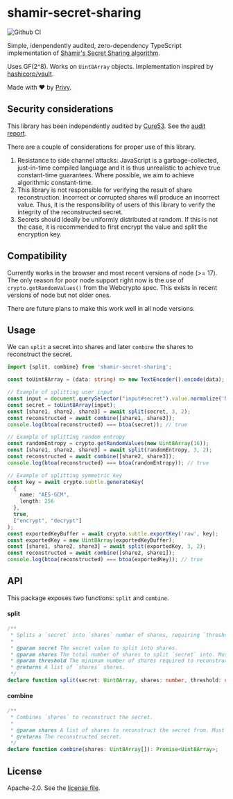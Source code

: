 # shamir-secret-sharing

![Github CI](https://github.com/privy-io/shamir-secret-sharing/workflows/Github%20CI/badge.svg)

Simple, idenpendently audited, zero-dependency TypeScript implementation of [Shamir's Secret Sharing algorithm](https://en.wikipedia.org/wiki/Shamir%27s_Secret_Sharing).

Uses GF(2^8). Works on `Uint8Array` objects. Implementation inspired by [hashicorp/vault](https://github.com/hashicorp/vault/tree/main/shamir).

Made with ❤️  by [Privy](https://privy.io).

## Security considerations

This library has been independently audited by [Cure53](https://cure53.de). See the [audit report](https://cure53.de/audit-report_privy-sss-library.pdf).

There are a couple of considerations for proper use of this library.

1. Resistance to side channel attacks: JavaScript is a garbage-collected, just-in-time compiled language and it is thus unrealistic to achieve true constant-time guarantees. Where possible, we aim to achieve algorithmic constant-time.
2. This library is not responsible for verifying the result of share reconstruction. Incorrect or corrupted shares will produce an incorrect value. Thus, it is the responsibility of users of this library to verify the integrity of the reconstructed secret.
3. Secrets should ideally be uniformly distributed at random. If this is not the case, it is recommended to first encrypt the value and split the encryption key.

## Compatibility

Currently works in the browser and most recent versions of node (>= 17). The only reason for poor node support right now is the use of `crypto.getRandomValues()` from the Webcrypto spec. This exists in recent versions of node but not older ones.

There are future plans to make this work well in all node versions.

## Usage

We can `split` a secret into shares and later `combine` the shares to reconstruct the secret.

```typescript
import {split, combine} from 'shamir-secret-sharing';

const toUint8Array = (data: string) => new TextEncoder().encode(data);

// Example of splitting user input
const input = document.querySelector("input#secret").value.normalize('NFKC');
const secret = toUint8Array(input);
const [share1, share2, share3] = await split(secret, 3, 2);
const reconstructed = await combine([share1, share3]);
console.log(btoa(reconstructed) === btoa(secret)); // true

// Example of splitting random entropy
const randomEntropy = crypto.getRandomValues(new Uint8Array(16));
const [share1, share2, share3] = await split(randomEntropy, 3, 2);
const reconstructed = await combine([share2, share3]);
console.log(btoa(reconstructed) === btoa(randomEntropy)); // true

// Example of splitting symmetric key
const key = await crypto.subtle.generateKey(
  {
    name: "AES-GCM",
    length: 256
  },
  true,
  ["encrypt", "decrypt"]
);
const exportedKeyBuffer = await crypto.subtle.exportKey('raw', key);
const exportedKey = new Uint8Array(exportedKeyBuffer);
const [share1, share2, share3] = await split(exportedKey, 3, 2);
const reconstructed = await combine([share2, share1]);
console.log(btoa(reconstructed) === btoa(exportedKey)); // true
```

## API

This package exposes two functions: `split` and `combine`.

#### split

```ts
/**
 * Splits a `secret` into `shares` number of shares, requiring `threshold` of them to reconstruct `secret`.
 *
 * @param secret The secret value to split into shares.
 * @param shares The total number of shares to split `secret` into. Must be at least 2 and at most 255.
 * @param threshold The minimum number of shares required to reconstruct `secret`. Must be at least 2 and at most 255.
 * @returns A list of `shares` shares.
 */
declare function split(secret: Uint8Array, shares: number, threshold: number): Promise<Uint8Array[]>;
```

#### combine

```ts
/**
 * Combines `shares` to reconstruct the secret.
 *
 * @param shares A list of shares to reconstruct the secret from. Must be at least 2 and at most 255.
 * @returns The reconstructed secret.
 */
declare function combine(shares: Uint8Array[]): Promise<Uint8Array>;
```

## License

Apache-2.0. See the [license file](LICENSE).
